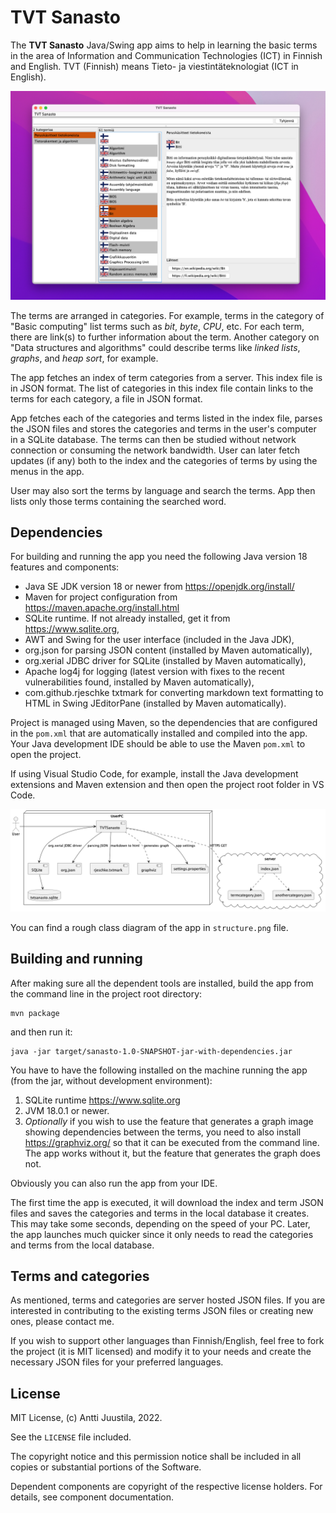 # TVT Sanasto

The **TVT Sanasto** Java/Swing app aims to help in learning the basic terms in the area of Information and Communication Technologies (ICT) in Finnish and English. TVT (Finnish) means Tieto- ja viestintäteknologiat (ICT in English).

![App screenshot](screenshot.png)

The terms are arranged in categories. For example, terms in the category of "Basic computing" list terms such as *bit*, *byte*, *CPU*, etc. For each term, there are link(s) to further information about the term. Another category on "Data structures and algorithms" could describe terms like *linked lists*, *graphs*, and *heap sort*, for example.

The app fetches an index of term categories from a server. This index file is in JSON format. The list of categories in this index file contain links to the terms for each category, a file in JSON format.

App fetches each of the categories and terms listed in the index file, parses the JSON files and stores the categories and terms in the user's computer in a SQLite database. The terms can then be studied without network connection or consuming the network bandwidth. User can later fetch updates (if any) both to the index and the categories of terms by using the menus in the app.

User may also sort the terms by language and search the terms. App then lists only those terms containing the searched word.

## Dependencies

For building and running the app you need the following Java version 18 features and components:

* Java SE JDK version 18 or newer from https://openjdk.org/install/ 
* Maven for project configuration from https://maven.apache.org/install.html 
* SQLite runtime. If not already installed, get it from https://www.sqlite.org,
* AWT and Swing for the user interface (included in the Java JDK),
* org.json for parsing JSON content (installed by Maven automatically),
* org.xerial JDBC driver for SQLite (installed by Maven automatically),
* Apache log4j for logging (latest version with fixes to the recent vulnerabilities found, installed by Maven automatically),
* com.github.rjeschke txtmark for converting markdown text formatting to HTML in Swing JEditorPane (installed by Maven automatically).

Project is managed using Maven, so the dependencies that are configured in the `pom.xml` that are automatically installed and compiled into the app. Your Java development IDE should be able to use the Maven `pom.xml` to open the project. 

If using Visual Studio Code, for example, install the Java development extensions and Maven extension and then open the project root folder in VS Code.

![architecture diagram](architecture.png)

You can find a rough class diagram of the app in `structure.png` file.

## Building and running

After making sure all the dependent tools are installed, build the app from the command line in the project root directory:

```console
mvn package
```
and then run it:

```console
java -jar target/sanasto-1.0-SNAPSHOT-jar-with-dependencies.jar
```

You have to have the following installed on the machine running the app (from the jar, without development environment):

1. SQLite runtime https://www.sqlite.org
2. JVM 18.0.1 or newer.
3. *Optionally* if you wish to use the feature that generates a graph image showing dependencies between the terms, you need to also install https://graphviz.org/ so that it can be executed from the command line. The app works without it, but the feature that generates the graph does not.

Obviously you can also run the app from your IDE.

The first time the app is executed, it will download the index and term JSON files and saves the categories and terms in the local database it creates. This may take some seconds, depending on the speed of your PC. Later, the app launches much quicker since it only needs to read the categories and terms from the local database.

## Terms and categories

As mentioned, terms and categories are server hosted JSON files. If you are interested in contributing to the existing terms JSON files or creating new ones, please contact me.

If you wish to support other languages than Finnish/English, feel free to fork the project (it is MIT licensed) and modify it to your needs and create the necessary JSON files for your preferred languages.

## License

MIT License, (c) Antti Juustila, 2022.

See the `LICENSE` file included.

The copyright notice and this permission notice shall be included in all
copies or substantial portions of the Software.

Dependent components are copyright of the respective license holders.
For details, see component documentation.